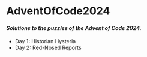# AdventOfCode2024
#### *Solutions to the puzzles of the Advent of Code 2024.*

- Day 1: Historian Hysteria
- Day 2: Red-Nosed Reports